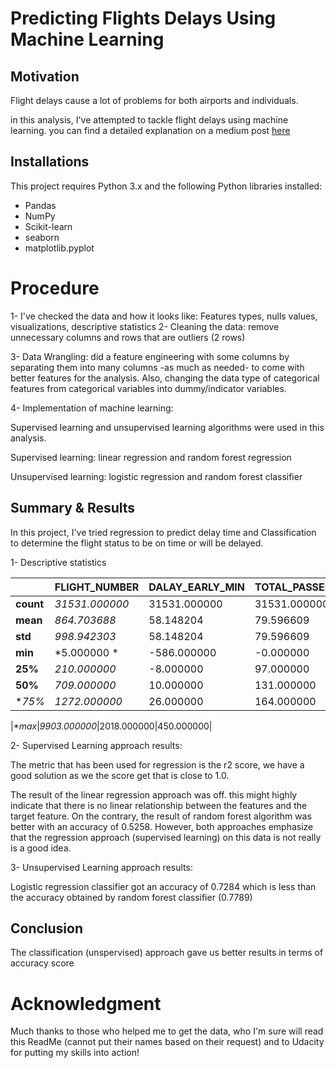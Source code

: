 # Predicting Flights Delays Using Machine Learning

## Motivation

Flight delays cause a lot of problems for both airports and individuals.

in this analysis, I've attempted to tackle flight delays using machine learning. you can find a detailed explanation on a medium post [here](https://medium.com/@azalamri3/predicting-flights-delays-using-machine-learning-bfe24999dee4)

## Installations

This project requires Python 3.x and the following Python libraries installed:
* Pandas
* NumPy
* Scikit-learn
* seaborn
* matplotlib.pyplot

# Procedure
1- I've checked the data and how it looks like: Features types, nulls values, visualizations, descriptive statistics
2- Cleaning the data: remove unnecessary columns and rows that are outliers (2 rows)

3- Data Wrangling: did a feature engineering with some columns by separating them into many columns -as much as needed- to come with better features for the analysis. Also, changing the data type of categorical features from categorical variables into dummy/indicator variables.

4- Implementation of machine learning: 

Supervised learning and unsupervised learning algorithms were used in this analysis.

Supervised learning: linear regression and random forest regression 

Unsupervised learning: logistic regression and random forest classifier

 

## Summary & Results
In this project, I've tried regression to predict delay time and Classification to determine the flight status to be on time or will be delayed.

1- Descriptive statistics

| |FLIGHT_NUMBER|DALAY_EARLY_MIN|TOTAL_PASSENGERS|
|---|---|---|---|
|**count**|*31531.000000*|31531.000000|31531.000000|
|**mean**|*864.703688*|58.148204|79.596609|
|**std**|*998.942303*|58.148204|79.596609|
|**min**|*5.000000 *|-586.000000|-0.000000|
|**25%**|*210.000000*|-8.000000| 97.000000|
|**50%**|*709.000000*|10.000000|131.000000|
|**75%*|*1272.000000*|26.000000|164.000000|

|**max*|*9903.000000*|2018.000000|450.000000|

2- Supervised Learning approach results:

The metric that has been used for regression is the r2 score, we have a good solution as we the score get that is close to 1.0.

The result of the linear regression approach was off. this might highly indicate that there is no linear relationship between the features and the target feature. On the contrary, the result of random forest algorithm was better with an accuracy of 0.5258. However, both approaches emphasize that the regression approach (supervised learning) on this data is not really is a good idea.


3- Unsupervised Learning approach results:

Logistic regression classifier got an accuracy of 0.7284 which is less than the accuracy obtained by random forest classifier (0.7789)

## Conclusion
The classification (unspervised) approach gave us better results in terms of accuracy score 

# Acknowledgment
Much thanks to those who helped me to get the data, who I'm sure will read this ReadMe (cannot put their names based on their request) and to Udacity for putting my skills into action!
